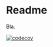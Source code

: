 # Readme

Bla.

[![codecov](https://codecov.io/gh/requiem958/pangolin/branch/master/graph/badge.svg)](https://codecov.io/gh/requiem958/pangolin)
